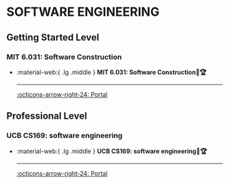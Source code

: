 # SOFTWARE ENGINEERING

## Getting Started Level

### MIT 6.031: Software Construction

<div class="grid cards" markdown>

-  :material-web:{ .lg .middle } __MIT 6.031: Software Construction🎯🏆__

    ---

    [:octicons-arrow-right-24: <a href="http://web.mit.edu/6.031/www/sp21/" target="_blank"> Portal </a>](#)

</div>

## Professional Level

### UCB CS169: software engineering

<div class="grid cards" markdown>

-  :material-web:{ .lg .middle } __UCB CS169: software engineering🎯🏆__

    ---

    [:octicons-arrow-right-24: <a href="https://cs169.saas-class.org/" target="_blank"> Portal </a>](#)

</div>